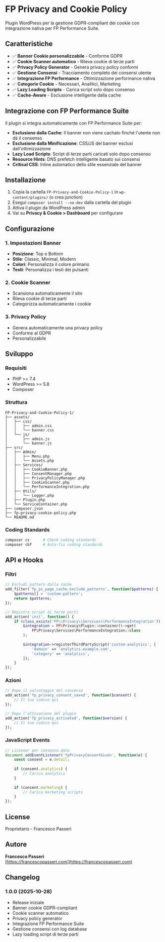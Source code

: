 # FP Privacy and Cookie Policy

Plugin WordPress per la gestione GDPR-compliant dei cookie con integrazione nativa per FP Performance Suite.

## Caratteristiche

- ✅ **Banner Cookie personalizzabile** - Conforme GDPR
- ✅ **Cookie Scanner automatico** - Rileva cookie di terze parti
- ✅ **Privacy Policy Generator** - Genera privacy policy conformi
- ✅ **Gestione Consensi** - Tracciamento completo dei consensi utente
- ✅ **Integrazione FP Performance** - Ottimizzazione performance nativa
- ✅ **Categorie Cookie** - Necessari, Analitici, Marketing
- ✅ **Lazy Loading Scripts** - Carica script solo dopo consenso
- ✅ **Cache-Aware** - Esclusione intelligente dalla cache

## Integrazione con FP Performance Suite

Il plugin si integra automaticamente con FP Performance Suite per:

- **Esclusione dalla Cache**: Il banner non viene cachato finché l'utente non dà il consenso
- **Esclusione dalla Minificazione**: CSS/JS del banner esclusi dall'ottimizzazione
- **Lazy Load Scripts**: Script di terze parti caricati solo dopo consenso
- **Resource Hints**: DNS prefetch intelligente basato sui consensi
- **Critical CSS**: Inline automatico dello stile essenziale del banner

## Installazione

1. Copia la cartella `FP-Privacy-and-Cookie-Policy-1` in `wp-content/plugins/` (o crea junction)
2. Esegui `composer install --no-dev` dalla cartella del plugin
3. Attiva il plugin da WordPress admin
4. Vai su **Privacy & Cookie > Dashboard** per configurare

## Configurazione

### 1. Impostazioni Banner

- **Posizione**: Top o Bottom
- **Stile**: Classic, Minimal, Modern
- **Colori**: Personalizza il colore primario
- **Testi**: Personalizza i testi dei pulsanti

### 2. Cookie Scanner

- Scansiona automaticamente il sito
- Rileva cookie di terze parti
- Categorizza automaticamente i cookie

### 3. Privacy Policy

- Genera automaticamente una privacy policy
- Conforme al GDPR
- Personalizzabile

## Sviluppo

### Requisiti

- PHP >= 7.4
- WordPress >= 5.8
- Composer

### Struttura

```
FP-Privacy-and-Cookie-Policy-1/
├── assets/
│   ├── css/
│   │   ├── admin.css
│   │   └── banner.css
│   └── js/
│       ├── admin.js
│       └── banner.js
├── src/
│   ├── Admin/
│   │   ├── Menu.php
│   │   └── Assets.php
│   ├── Services/
│   │   ├── CookieBanner.php
│   │   ├── ConsentManager.php
│   │   ├── PrivacyPolicyManager.php
│   │   ├── CookieScanner.php
│   │   └── PerformanceIntegration.php
│   ├── Utils/
│   │   └── Logger.php
│   ├── Plugin.php
│   └── ServiceContainer.php
├── composer.json
├── fp-privacy-cookie-policy.php
└── README.md
```

### Coding Standards

```bash
composer cs      # Check coding standards
composer cbf     # Auto-fix coding standards
```

## API e Hooks

### Filtri

```php
// Escludi pattern dalla cache
add_filter('fp_ps_page_cache_exclude_patterns', function($patterns) {
    $patterns[] = 'custom-pattern';
    return $patterns;
});

// Registra script di terze parti
add_action('init', function() {
    if (class_exists('FP\\Privacy\\Services\\PerformanceIntegration')) {
        $integration = FP\Privacy\Plugin::container()->get(
            FP\Privacy\Services\PerformanceIntegration::class
        );
        
        $integration->registerThirdPartyScript('custom-analytics', [
            'domain' => 'analytics.example.com',
            'category' => 'analytics',
        ]);
    }
});
```

### Azioni

```php
// Dopo il salvataggio del consenso
add_action('fp_privacy_consent_saved', function($consent) {
    // Il tuo codice qui
});

// Dopo l'attivazione del plugin
add_action('fp_privacy_activated', function($version) {
    // Il tuo codice qui
});
```

### JavaScript Events

```javascript
// Listener per consenso dato
document.addEventListener('fpPrivacyConsentGiven', function(e) {
    const consent = e.detail;
    
    if (consent.analytics) {
        // Carica analytics
    }
    
    if (consent.marketing) {
        // Carica marketing scripts
    }
});
```

## License

Proprietario - Francesco Passeri

## Autore

**Francesco Passeri**  
[https://francescopasseri.com](https://francescopasseri.com)

## Changelog

### 1.0.0 (2025-10-28)
- Release iniziale
- Banner cookie GDPR-compliant
- Cookie scanner automatico
- Privacy policy generator
- Integrazione FP Performance Suite
- Gestione consensi con log database
- Lazy loading script di terze parti
